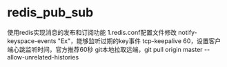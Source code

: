 # redis_pub_sub
使用redis实现消息的发布和订阅功能
1.redis.conf配置文件修改
notify-keyspace-events "Ex"，能够监听过期的key事件
tcp-keepalive 60，设置客户端心跳监听时间，官方推荐60秒
git本地拉取远端，git pull origin master --allow-unrelated-histories
